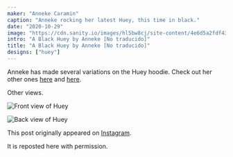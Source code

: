 ```yaml
---
maker: "Anneke Caramin"
caption: "Anneke rocking her latest Huey, this time in black."
date: "2020-10-29"
image: "https://cdn.sanity.io/images/hl5bw8cj/site-content/4e6d5a2fdf43b6904230f7ef7594bbcd41dd8759-640x640.jpg"
intro: "A Black Huey by Anneke [No traducido]"
title: "A Black Huey by Anneke [No traducido]"
designs: ["huey"]
---
```


Anneke has made several variations on the Huey hoodie. Check out her other 
ones [here](https://freesewing.org/showcase/anneke-huey/) and 
[here](https://freesewing.org/showcase/anneke-huey-grey/).

Other views.

![Front view of Huey](https://posts.freesewing.org/uploads/anneke_huey_black_anneke2_a377a78430.jpg "Front view of Huey")

![Back view of Huey](https://posts.freesewing.org/uploads/anneke_huey_black_anneke3_02ae401053.jpg "Back view of Huey")

This post originally appeared on 
[Instagram](https://www.instagram.com/p/Bz3jSeJIiYG/?utm_source=ig_web_copy_link).

It is reposted here with permission.
